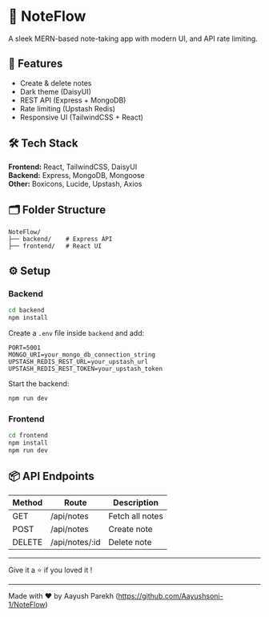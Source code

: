 # 📝 NoteFlow

A sleek MERN-based note-taking app with modern UI, and API rate limiting.

## 🚀 Features

- Create & delete notes
- Dark theme (DaisyUI)
- REST API (Express + MongoDB)
- Rate limiting (Upstash Redis)
- Responsive UI (TailwindCSS + React)

## 🛠 Tech Stack

**Frontend:** React, TailwindCSS, DaisyUI  
**Backend:** Express, MongoDB, Mongoose  
**Other:** Boxicons, Lucide, Upstash, Axios

## 🗂 Folder Structure

```
NoteFlow/
├── backend/    # Express API
├── frontend/   # React UI
```

## ⚙️ Setup

### Backend

```bash
cd backend
npm install
```

Create a `.env` file inside `backend` and add:
```
PORT=5001
MONGO_URI=your_mongo_db_connection_string
UPSTASH_REDIS_REST_URL=your_upstash_url
UPSTASH_REDIS_REST_TOKEN=your_upstash_token
```

Start the backend:
```bash
npm run dev
```

### Frontend

```bash
cd frontend
npm install
npm run dev
```

## 📦 API Endpoints

| Method | Route          | Description     |
|--------|----------------|-----------------|
| GET    | /api/notes     | Fetch all notes |
| POST   | /api/notes     | Create note     |
| DELETE | /api/notes/:id | Delete note     |

---
Give it a ⭐️ if you loved it !

---
Made with ❤️ by Aayush Parekh (https://github.com/Aayushsoni-1/NoteFlow)
